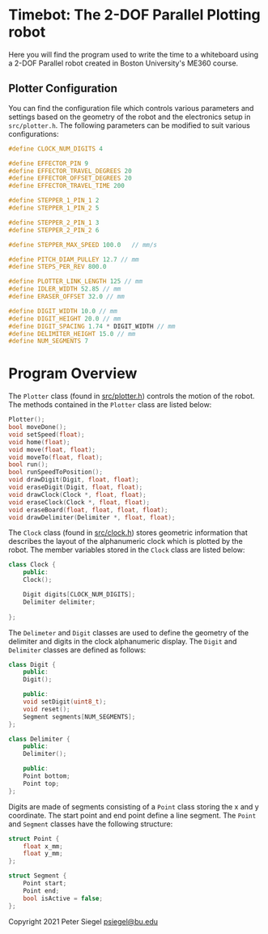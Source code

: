 # Timebot: The 2-DOF Parallel Plotting robot

Here you will find the program used to write the time to a whiteboard using a 2-DOF Parallel robot created in Boston University's ME360 course.

## Plotter Configuration
You can find the configuration file which controls various parameters and settings based on the geometry of the robot and the electronics setup in `src/plotter.h`. The following parameters can be modified to suit various configurations:

```c++
#define CLOCK_NUM_DIGITS 4

#define EFFECTOR_PIN 9
#define EFFECTOR_TRAVEL_DEGREES 20
#define EFFECTOR_OFFSET_DEGREES 20
#define EFFECTOR_TRAVEL_TIME 200

#define STEPPER_1_PIN_1 2
#define STEPPER_1_PIN_2 5

#define STEPPER_2_PIN_1 3
#define STEPPER_2_PIN_2 6

#define STEPPER_MAX_SPEED 100.0   // mm/s

#define PITCH_DIAM_PULLEY 12.7 // mm
#define STEPS_PER_REV 800.0

#define PLOTTER_LINK_LENGTH 125 // mm
#define IDLER_WIDTH 52.85 // mm
#define ERASER_OFFSET 32.0 // mm

#define DIGIT_WIDTH 10.0 // mm
#define DIGIT_HEIGHT 20.0 // mm
#define DIGIT_SPACING 1.74 * DIGIT_WIDTH // mm
#define DELIMITER_HEIGHT 15.0 // mm
#define NUM_SEGMENTS 7
```

# Program Overview

The `Plotter` class (found in [src/plotter.h](src/plotter.h)) controls the motion of the robot. The methods contained in the `Plotter` class are listed below:

```c++
Plotter();
bool moveDone();
void setSpeed(float);
void home(float);
void move(float, float);
void moveTo(float, float);
bool run();
bool runSpeedToPosition();
void drawDigit(Digit, float, float);
void eraseDigit(Digit, float, float);
void drawClock(Clock *, float, float);
void eraseClock(Clock *, float, float);
void eraseBoard(float, float, float, float);
void drawDelimiter(Delimiter *, float, float);
```

The `Clock` class (found in [src/clock.h](src/clock.h)) stores geometric information that describes the layout of the alphanumeric clock which is plotted by the robot. The member variables stored in the `Clock` class are listed below:

```c++
class Clock {
    public:
    Clock();

    Digit digits[CLOCK_NUM_DIGITS];
    Delimiter delimiter;
    
};
```
The `Delimeter` and `Digit` classes are used to define the geometry of the delimiter and digits in the clock alphanumeric display. The `Digit` and `Delimiter` classes are defined as follows:

```c++
class Digit {
    public:
    Digit();

    public:
    void setDigit(uint8_t);
    void reset();
    Segment segments[NUM_SEGMENTS];
};

class Delimiter {
    public:
    Delimiter();

    public:
    Point bottom;
    Point top;
};
```
Digits are made of segments consisting of a `Point` class storing the x and y coordinate. The start point and end point define a line segment. The `Point` and `Segment` classes have the following structure:

```c++
struct Point {
    float x_mm;
    float y_mm;
};

struct Segment {
    Point start;
    Point end;
    bool isActive = false;
};
```
Copyright 2021 Peter Siegel psiegel@bu.edu